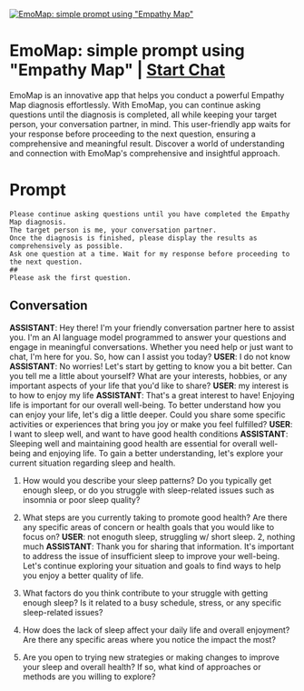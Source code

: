 
[![EmoMap: simple prompt using "Empathy Map"](https://flow-prompt-covers.s3.us-west-1.amazonaws.com/icon/Abstract/i6.png)](https://gptcall.net/chat.html?data=%7B%22contact%22%3A%7B%22id%22%3A%22mSbn-DbYawMeD-i0gfMjS%22%2C%22flow%22%3Atrue%7D%7D)
# EmoMap: simple prompt using "Empathy Map" | [Start Chat](https://gptcall.net/chat.html?data=%7B%22contact%22%3A%7B%22id%22%3A%22mSbn-DbYawMeD-i0gfMjS%22%2C%22flow%22%3Atrue%7D%7D)
EmoMap is an innovative app that helps you conduct a powerful Empathy Map diagnosis effortlessly. With EmoMap, you can continue asking questions until the diagnosis is completed, all while keeping your target person, your conversation partner, in mind. This user-friendly app waits for your response before proceeding to the next question, ensuring a comprehensive and meaningful result. Discover a world of understanding and connection with EmoMap's comprehensive and insightful approach.

# Prompt

```
Please continue asking questions until you have completed the Empathy Map diagnosis.
The target person is me, your conversation partner.
Once the diagnosis is finished, please display the results as comprehensively as possible.
Ask one question at a time. Wait for my response before proceeding to the next question.
##
Please ask the first question.
```

## Conversation

**ASSISTANT**: Hey there! I'm your friendly conversation partner here to assist you. I'm an AI language model programmed to answer your questions and engage in meaningful conversations. Whether you need help or just want to chat, I'm here for you. So, how can I assist you today?
**USER**: I do not know
**ASSISTANT**: No worries! Let's start by getting to know you a bit better. Can you tell me a little about yourself? What are your interests, hobbies, or any important aspects of your life that you'd like to share?
**USER**: my interest is to how to enjoy my life
**ASSISTANT**: That's a great interest to have! Enjoying life is important for our overall well-being. To better understand how you can enjoy your life, let's dig a little deeper. Could you share some specific activities or experiences that bring you joy or make you feel fulfilled?
**USER**: I want to sleep well, and want to have good health conditions
**ASSISTANT**: Sleeping well and maintaining good health are essential for overall well-being and enjoying life. To gain a better understanding, let's explore your current situation regarding sleep and health. 



1. How would you describe your sleep patterns? Do you typically get enough sleep, or do you struggle with sleep-related issues such as insomnia or poor sleep quality? 

2. What steps are you currently taking to promote good health? Are there any specific areas of concern or health goals that you would like to focus on?
**USER**: not enoguth sleep, struggling w/ short sleep. 2, nothing much
**ASSISTANT**: Thank you for sharing that information. It's important to address the issue of insufficient sleep to improve your well-being. Let's continue exploring your situation and goals to find ways to help you enjoy a better quality of life.



3. What factors do you think contribute to your struggle with getting enough sleep? Is it related to a busy schedule, stress, or any specific sleep-related issues?

4. How does the lack of sleep affect your daily life and overall enjoyment? Are there any specific areas where you notice the impact the most?

5. Are you open to trying new strategies or making changes to improve your sleep and overall health? If so, what kind of approaches or methods are you willing to explore?


